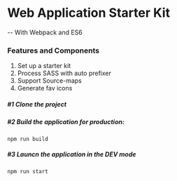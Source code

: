 # Web Application Starter Kit

-- With Webpack and ES6

### Features and Components
1. Set up a starter kit 
2. Process SASS with auto prefixer
3. Support Source-maps
4. Generate fav icons

##### #1 Clone the project

##### #2 Build the application for production:
  ```
  npm run build
  ```

##### #3 Launcn the application in the DEV mode
  ```
  npm run start
  ```
